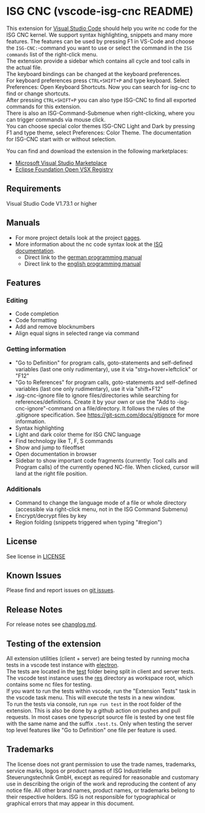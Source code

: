 # ISG CNC (vscode-isg-cnc README)

This extension for [Visual Studio Code](https://code.visualstudio.com/) should help you write nc code for the ISG CNC kernel.
We support syntax highlighting, snippets and many more features. The features can be used by pressing F1 in VS-Code and choose the `ISG-CNC:`-command you want to use or select the command in the `ISG commands` list of the right-click menu. \
The extension provide a sidebar which contains all cycle and tool calls in the actual file. \
The keyboard bindings can be changed at the keyboard preferences.\
For keyboard preferences press `CTRL+SHIFT+P` and type keyboard. Select Preferences: Open Keyboard Shortcuts.
Now you can search for isg-cnc to find or change shortcuts.\
After pressing `CTRL+SHIFT+P` you can also type ISG-CNC to find all exported commands for this extension. \
There is also an ISG-Command-Submenue when right-clicking, where you can trigger commands via mouse click. \
You can choose special color themes ISG-CNC Light and Dark by pressing F1 and type theme, select Preferences: Color Theme.
The documentation for ISG-CNC start with or without selection.

You can find and download the extension in the following marketplaces:

- [Microsoft Visual Studio Marketplace](https://marketplace.visualstudio.com/items?itemName=isg-cnc.vscode-isg-cnc)
- [Eclipse Foundation Open VSX Registry](https://open-vsx.org/extension/isg-cnc/vscode-isg-cnc)

## Requirements

Visual Studio Code V1.73.1 or higher

## Manuals

- For more project details look at the project [pages](https://isg-stuttgart.github.io/vscode-isg-cnc/).
- More information about the nc code syntax look at the [ISG documentation](https://www.isg-stuttgart.de/kernel-html5/).
  - Direct link to the [german programming manual](https://www.isg-stuttgart.de/kernel-html5/de-DE/index.html#414992651)
  - Direct link to the [english programming manual](https://www.isg-stuttgart.de/kernel-html5/en-GB/index.html#414992651)

## Features
  ### Editing
  - Code completion
  - Code formatting
  - Add and remove blocknumbers
  - Align equal signs in selected range via command

  ### Getting information
  - "Go to Definition" for program calls, goto-statements and self-defined variables (last one only rudimentary), use it via "strg+hover+leftclick" or "F12"
  - "Go to References" for program calls, goto-statements and self-defined variables (last one only rudimentary), use it via "shift+F12"
  - .isg-cnc-ignore file to ignore files/directories while searching for references/definitions. Create it by your own or use the "Add to -isg-cnc-ignore"-command on a file/directory. It follows the rules of the .gitignore specification. See https://git-scm.com/docs/gitignore for more information.
  - Syntax highlighting
  - Light and dark color theme for ISG CNC language
  - Find technology like T, F, S commands
  - Show and jump to fileoffset
  - Open documentation in browser
  - Sidebar to show important code fragments (currently: Tool calls and Program calls) of the currently opened NC-file. When clicked, cursor will land at the right file position.

  ### Additionals
  - Command to change the language mode of a file or whole directory (accessible via right-click menu, not in the ISG Command Submenu)
  - Encrypt/decrypt files by key
  - Region folding (snippets triggered when typing "#region")

## License

See license in [LICENSE](LICENSE)

## Known Issues

Please find and report issues on [git issues](https://github.com/isg-stuttgart/vscode-isg-cnc/issues).

## Release Notes

For release notes see [changlog.md](CHANGELOG.md).

## Testing of the extension
All extension utilities (client + server) are being tested by running mocha tests in
a vscode test instance with [electron](https://www.npmjs.com/package/@vscode/test-electron). \
The tests are located in the [test](src/test/suite) folder being split in client and server tests. \
The vscode test instance uses the [res](src/test/res) directory as workspace root, which contains some nc files for testing. \
If you want to run the tests within vscode, run the "Extension Tests" task in the vscode task menu. This will execute the tests in a new window.\
To run the tests via console, run `npm run test` in the root folder of the extension. 
This is also be done by a github action on pushes and pull requests.
In most cases one typescript source file is tested by one test file with the same name and the suffix `.test.ts`. Only when testing the server top level features like "Go to Definition" one file per feature is used. 


## Trademarks

The license does not grant permission to use the trade names, trademarks, service marks, logos or product names of ISG Industrielle Steuerungstechnik GmbH,
except as required for reasonable and customary use in describing the origin of the work and reproducing the content of any notice file.
All other brand names, product names, or trademarks belong to their respective holders.
ISG is not responsible for typographical or graphical errors that may appear in this document.
